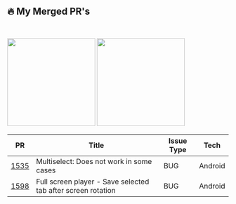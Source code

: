 ## 🔥 My Merged PR's

<br>

<p>
    <img src="https://user-images.githubusercontent.com/308331/194037473-41ad7eba-8602-4be5-be73-49e3c0c48c12.svg#gh-light-mode-only" width="200"/>
    <img src="https://user-images.githubusercontent.com/308331/194041226-4c6d8181-cafa-4ea8-8735-1d8106f5e5f6.svg#gh-dark-mode-only" width="200"/>
</p>


| PR                                                                   | Title                                                         | Issue Type      |  Tech |
|----------------------------------------------------------------------|---------------------------------------------------------------|-----------------|--------|
| [1535](https://github.com/Automattic/pocket-casts-android/pull/1535) | Multiselect: Does not work in some cases  | BUG             | Android |
| [1598](https://github.com/Automattic/pocket-casts-android/pull/1598) | Full screen player - Save selected tab after screen rotation  | BUG   | Android          | 

